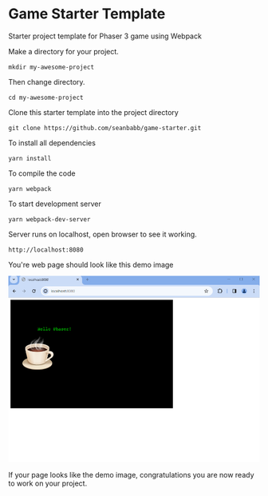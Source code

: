 
# Game Starter Template  

Starter project template for Phaser 3 game using Webpack  

Make a directory for your project.  

    mkdir my-awesome-project  

Then change directory.  

    cd my-awesome-project  

Clone this starter template into the project directory  

    git clone https://github.com/seanbabb/game-starter.git

To install all dependencies  

    yarn install  

To compile the code  

    yarn webpack  

To start development server  

    yarn webpack-dev-server  

Server runs on localhost, open browser to see it working.  

    http://localhost:8080  

You're web page should look like this demo image  

![The game-starter web page](/assets/demo/game-starter-demo.png)  

If your page looks like the demo image, congratulations you are now ready to work on your project.  
